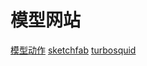 # 模型网站

[模型动作](http://www.aigei.com/3d/model/action_source_file/)
[sketchfab](https://sketchfab.com/3d-models/categories/characters-creatures?date=week&sort_by=-likeCount)
[turbosquid](https://www.turbosquid.com/3d-model/character)